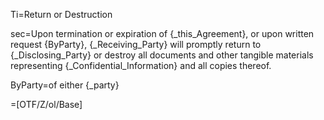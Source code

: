 Ti=Return or Destruction

sec=Upon termination or expiration of {_this_Agreement}, or upon written request {ByParty}, {_Receiving_Party} will promptly return to {_Disclosing_Party} or destroy all documents and other tangible materials representing {_Confidential_Information} and all copies thereof.

ByParty=of either {_party}

=[OTF/Z/ol/Base]